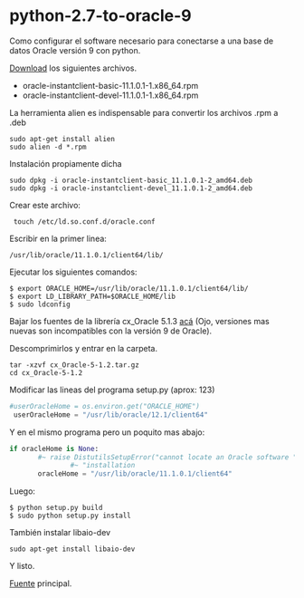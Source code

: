 # python-2.7-to-oracle-9
Como configurar el software necesario para conectarse a una base de datos Oracle versión 9 con python.

[Download](http://www.oracle.com/technetwork/topics/linuxx86-64soft-092277.html) los siguientes archivos.   
* oracle-instantclient-basic-11.1.0.1-1.x86_64.rpm  
* oracle-instantclient-devel-11.1.0.1-1.x86_64.rpm  


La herramienta alien es indispensable para convertir los archivos .rpm
a .deb  

```shell
sudo apt-get install alien
sudo alien -d *.rpm
```  

Instalación propiamente dicha   

```shell
sudo dpkg -i oracle-instantclient-basic_11.1.0.1-2_amd64.deb
sudo dpkg -i oracle-instantclient-devel_11.1.0.1-2_amd64.deb
```

Crear este archivo:

```shell
 touch /etc/ld.so.conf.d/oracle.conf
```

Escribir en la primer linea:

```shell
/usr/lib/oracle/11.1.0.1/client64/lib/
```

Ejecutar los siguientes comandos:
```shell
$ export ORACLE_HOME=/usr/lib/oracle/11.1.0.1/client64/lib/
$ export LD_LIBRARY_PATH=$ORACLE_HOME/lib
$ sudo ldconfig
```

Bajar los fuentes de la librería cx_Oracle 5.1.3   [acá](https://pypi.python.org/packages/source/c/cx_Oracle/cx_Oracle-5.1.3.tar.gz#md5=cd6ff16559cbc9c20087ec812c7092ab)
(Ojo, versiones mas nuevas son incompatibles con la versión 9 de Oracle).

Descomprimirlos y entrar en la carpeta.

```shell
tar -xzvf cx_Oracle-5-1.2.tar.gz
cd cx_Oracle-5-1.2
```

Modificar las lineas del programa setup.py (aprox: 123)  

```python
#userOracleHome = os.environ.get("ORACLE_HOME")
 userOracleHome = "/usr/lib/oracle/12.1/client64"
```

Y en el mismo programa pero un poquito mas abajo:
```python
if oracleHome is None:
       #~ raise DistutilsSetupError("cannot locate an Oracle software " \
               #~ "installation
       oracleHome = "/usr/lib/oracle/11.1.0.1/client64"
```

Luego:
```shell
$ python setup.py build
$ sudo python setup.py install       
```

También instalar libaio-dev  

```shell
sudo apt-get install libaio-dev
```


Y listo.

[Fuente](http://www.dangtrinh.com/2014/07/install-cxoracle-513-in-ubuntu-1404.html) principal.
